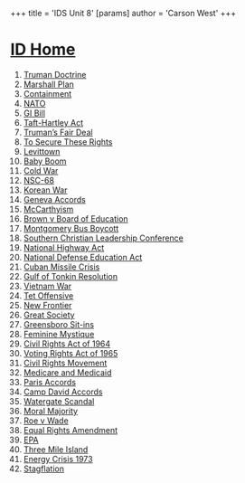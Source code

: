 +++
 title = 'IDS Unit 8'
[params]
	author = 'Carson West'
+++
# [ID Home](./../id-home/)

1. [Truman Doctrine](./../truman-doctrine/)
2. [Marshall Plan](./../marshall-plan/)
3. [Containment](./../containment/)
4. [NATO](./../nato/)
5. [GI Bill](./../gi-bill/)
6. [Taft-Hartley Act](./../taft-hartley-act/)
7. [Truman’s Fair Deal](./../truman’s-fair-deal/)
8. [To Secure These Rights](./../to-secure-these-rights/)
9. [Levittown](./../levittown/)
10. [Baby Boom](./../baby-boom/)
11. [Cold War](./../cold-war/)
12. [NSC-68](./../nsc-68/)
13. [Korean War](./../korean-war/)
14. [Geneva Accords](./../geneva-accords/)
15. [McCarthyism](./../mccarthyism/)
16. [Brown v Board of Education](./../brown-v-board-of-education/)
17. [Montgomery Bus Boycott](./../montgomery-bus-boycott/)
18. [Southern Christian Leadership Conference](./../southern-christian-leadership-conference/)
19. [National Highway Act](./../national-highway-act/)
20. [National Defense Education Act](./../national-defense-education-act/)
21. [Cuban Missile Crisis](./../cuban-missile-crisis/)
22. [Gulf of Tonkin Resolution](./../gulf-of-tonkin-resolution/)
23. [Vietnam War](./../vietnam-war/)
24. [Tet Offensive](./../tet-offensive/)
25. [New Frontier](./../new-frontier/)
26. [Great Society](./../great-society/)
27. [Greensboro Sit-ins](./../greensboro-sit-ins/)
28. [Feminine Mystique](./../feminine-mystique/)
29. [Civil Rights Act of 1964](./../civil-rights-act-of-1964/)
30. [Voting Rights Act of 1965](./../voting-rights-act-of-1965/)
31. [Civil Rights Movement](./../civil-rights-movement/)
32. [Medicare and Medicaid](./../medicare-and-medicaid/)
33. [Paris Accords](./../paris-accords/)
34. [Camp David Accords](./../camp-david-accords/)
35. [Watergate Scandal](./../watergate-scandal/)
36. [Moral Majority](./../moral-majority/)
37. [Roe v Wade](./../roe-v-wade/)
38. [Equal Rights Amendment](./../equal-rights-amendment/)
39. [EPA](./../epa/)
40. [Three Mile Island](./../three-mile-island/)
41. [Energy Crisis 1973](./../energy-crisis-1973/)
42. [Stagflation](./../stagflation/)